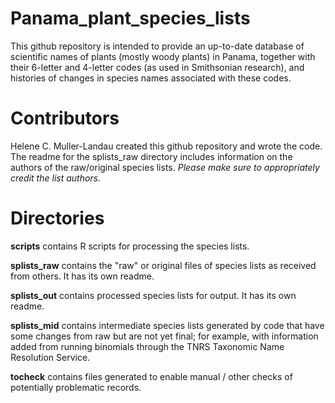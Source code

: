 # Panama_plant_species_lists

This github repository is intended to provide an up-to-date database of scientific names of plants (mostly woody plants) in Panama, 
together with their 6-letter and 4-letter codes (as used in Smithsonian research), and histories of changes in species names associated with these codes. 

# Contributors

Helene C. Muller-Landau created this github repository and wrote the code.  The readme for the splists_raw directory includes information on the authors of the raw/original species lists.  *Please make sure to appropriately credit the list authors.*   

# Directories

**scripts** contains R scripts for processing the species lists.

**splists_raw**  contains the "raw" or original files of species lists as received from others.  It has its own readme.  

**splists_out** contains processed species lists for output.  It has its own readme.  

**splists_mid**  contains intermediate species lists generated by code that have some changes from raw but are not yet final; for example, with information added from running binomials through the TNRS Taxonomic Name Resolution Service. 

**tocheck** contains files generated to enable manual / other checks of potentially problematic records.





